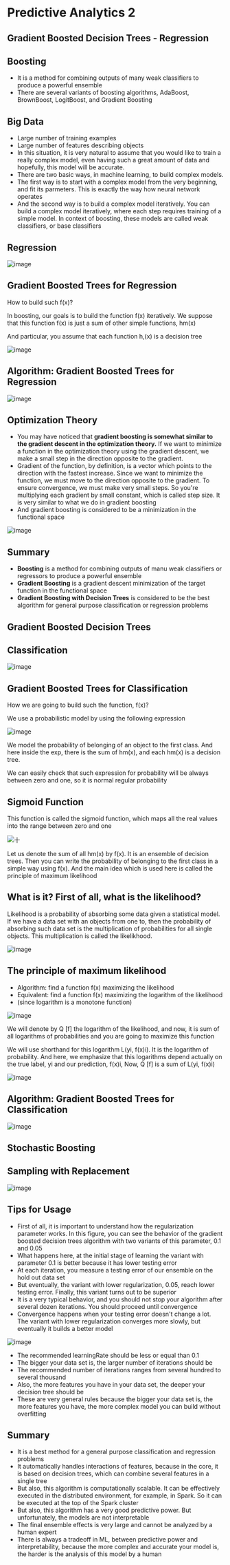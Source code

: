 # Predictive Analytics 2

## Gradient Boosted Decision Trees - Regression

## Boosting

- It is a method for combining outputs of many weak classifiers to produce a powerful ensemble
- There are several variants of boosting algorithms, AdaBoost, BrownBoost, LogitBoost, and Gradient Boosting

## Big Data

- Large number of training examples
- Large number of features describing objects
- In this situation, it is very natural to assume that you would like to train a really complex model, even having such a great amount of data and hopefully, this model will be accurate.
- There are two basic ways, in machine learning, to build complex models.
- The first way is to start with a complex model from the very beginning, and fit its parmeters. This is exactly the way how neural network operates
- And the second way is to build a complex model iteratively. You can build a complex model iteratively, where each step requires training of a simple model. In context of boosting, these models are called weak classifiers, or base classifiers

## Regression

![image](media/Predictive-Analytics-2-image1.jpeg)

## Gradient Boosted Trees for Regression

How to build such f(x)?

In boosting, our goals is to build the function f(x) iteratively. We suppose that this function f(x) is just a sum of other simple functions, hm(x)

And particular, you assume that each function h,(x) is a decision tree

![image](media/Predictive-Analytics-2-image2.jpg)

## Algorithm: Gradient Boosted Trees for Regression

![image](media/Predictive-Analytics-2-image3.jpg)

## Optimization Theory

- You may have noticed that **gradient boosting is somewhat similar to the gradient descent in the optimization theory.** If we want to minimize a function in the optimization theory using the gradient descent, we make a small step in the direction opposite to the gradient.
- Gradient of the function, by definition, is a vector which points to the direction with the fastest increase. Since we want to minimize the function, we must move to the direction opposite to the gradient. To ensure convergence, we must make very small steps. So you're multiplying each gradient by small constant, which is called step size. It is very similar to what we do in gradient boosting
- And gradient boosting is considered to be a minimization in the functional space

![image](media/Predictive-Analytics-2-image4.jpeg)

## Summary

- **Boosting** is a method for combining outputs of manu weak classifiers or regressors to produce a powerful ensemble
- **Gradient Boosting** is a gradient descent minimization of the target function in the functional space
- **Gradient Boosting with Decision Trees** is considered to be the best algorithm for general purpose classification or regression problems

## Gradient Boosted Decision Trees

## Classification

![image](media/Predictive-Analytics-2-image5.jpeg)

## Gradient Boosted Trees for Classification

How we are going to build such the function, f(x)?

We use a probabilistic model by using the following expression

![image](media/Predictive-Analytics-2-image6.jpg)

We model the probability of belonging of an object to the first class. And here inside the exp, there is the sum of hm(x), and each hm(x) is a decision tree.

We can easily check that such expression for probability will be always between zero and one, so it is normal regular probability

## Sigmoid Function

This function is called the sigmoid function, which maps all the real values into the range between zero and one

![十 ](media/Predictive-Analytics-2-image7.jpg)

Let us denote the sum of all hm(x) by f(x). It is an ensemble of decision trees. Then you can write the probability of belonging to the first class in a simple way using f(x). And the main idea which is used here is called the principle of maximum likelihood

## What is it? First of all, what is the likelihood?

Likelihood is a probability of absorbing some data given a statistical model. If we have a data set with an objects from one to, then the probability of absorbing such data set is the multiplication of probabilities for all single objects. This multiplication is called the likelikhood.

![image](media/Predictive-Analytics-2-image8.jpg)

## The principle of maximum likelihood

- Algorithm: find a function f(x) maximizing the likelihood
- Equivalent: find a function f(x) maximizing the logarithm of the likelihood
- (since logarithm is a monotone function)

![image](media/Predictive-Analytics-2-image9.jpg)

We will denote by Q [f] the logarithm of the likelihood, and now, it is sum of all logarithms of probabilities and you are going to maximize this function

We will use shorthand for this logarithm L(yi, f(x)i). It is the logarithm of probability. And here, we emphasize that this logarithms depend actually on the true label, yi and our prediction, f(x)i, Now, Q [f] is a sum of L(yi, f(x)i)

![image](media/Predictive-Analytics-2-image10.jpg)

## Algorithm: Gradient Boosted Trees for Classification

![image](media/Predictive-Analytics-2-image11.jpg)

## Stochastic Boosting

## Sampling with Replacement

![image](media/Predictive-Analytics-2-image12.jpg)

## Tips for Usage

- First of all, it is important to understand how the regularization parameter works. In this figure, you can see the behavior of the gradient boosted decision trees algorithm with two variants of this parameter, 0.1 and 0.05
- What happens here, at the initial stage of learning the variant with parameter 0.1 is better because it has lower testing error
- At each iteration, you measure a testing error of our ensemble on the hold out data set
- But eventually, the variant with lower regularization, 0.05, reach lower testing error. Finally, this variant turns out to be superior
- It is a very typical behavior, and you should not stop your algorithm after several dozen iterations. You should proceed until convergence
- Convergence happens when your testing error doesn't change a lot. The variant with lower regularization converges more slowly, but eventually it builds a better model

![image](media/Predictive-Analytics-2-image13.jpg)

- The recommended learningRate should be less or equal than 0.1
- The bigger your data set is, the larger number of iterations should be
- The recommended number of iterations ranges from several hundred to several thousand
- Also, the more features you have in your data set, the deeper your decision tree should be
- These are very general rules because the bigger your data set is, the more features you have, the more complex model you can build without overfitting

## Summary

- It is a best method for a general purpose classification and regression problems
- It automatically handles interactions of features, because in the core, it is based on decision trees, which can combine several features in a single tree
- But also, this algorithm is computationally scalable. It can be effectively executed in the distributed environment, for example, in Spark. So it can be executed at the top of the Spark cluster
- But also, this algorithm has a very good predictive power. But unfortunately, the models are not interpretable
- The final ensemble effects is very large and cannot be analyzed by a human expert
- There is always a tradeoff in ML, between predictive power and interpretability, because the more complex and accurate your model is, the harder is the analysis of this model by a human
